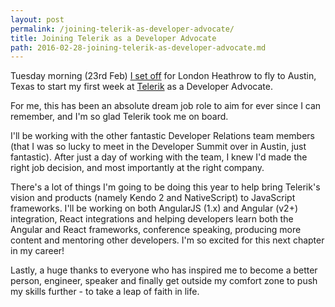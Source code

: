```yaml
---
layout: post
permalink: /joining-telerik-as-developer-advocate/
title: Joining Telerik as a Developer Advocate
path: 2016-02-28-joining-telerik-as-developer-advocate.md
---
```


Tuesday morning (23rd Feb) [I set off](https://twitter.com/toddmotto/status/702054975451561984) for London Heathrow to fly to Austin, Texas to start my first week at [Telerik](http://telerik.com) as a Developer Advocate.

For me, this has been an absolute dream job role to aim for ever since I can remember, and I'm so glad Telerik took me on board.

I'll be working with the other fantastic Developer Relations team members (that I was so lucky to meet in the Developer Summit over in Austin, just fantastic). After just a day of working with the team, I knew I'd made the right job decision, and most importantly at the right company.

There's a lot of things I'm going to be doing this year to help bring Telerik's vision and products (namely Kendo 2 and NativeScript) to JavaScript frameworks. I'll be working on both AngularJS (1.x) and Angular (v2+) integration, React integrations and helping developers learn both the Angular and React frameworks, conference speaking, producing more content and mentoring other developers. I'm so excited for this next chapter in my career!

Lastly, a huge thanks to everyone who has inspired me to become a better person, engineer, speaker and finally get outside my comfort zone to push my skills further - to take a leap of faith in life.
